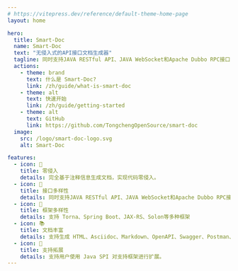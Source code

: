 ```yaml
---
# https://vitepress.dev/reference/default-theme-home-page
layout: home

hero:
  title: Smart-Doc
  name: Smart-Doc
  text: "无侵入式的API接口文档生成器"
  tagline: 同时支持JAVA RESTful API、JAVA WebSocket和Apache Dubbo RPC接口文档生成的工具。完全基于注释生成文档，做到零侵入
  actions:
    - theme: brand
      text: 什么是 Smart-Doc?
      link: /zh/guide/what-is-smart-doc
    - theme: alt
      text: 快速开始
      link: /zh/guide/getting-started
    - theme: alt
      text: GitHub
      link: https://github.com/TongchengOpenSource/smart-doc
  image:
    src: /logo/smart-doc-logo.svg
    alt: Smart-Doc

features:
  - icon: 📝️
    title: 零侵入
    details: 完全基于注释信息生成文档，实现代码零侵入。
  - icon: 📖
    title: 接口多样性
    details: 同时支持JAVA RESTful API、JAVA WebSocket和Apache Dubbo RPC接口文档
  - icon: 🔧
    title: 框架多样性
    details: 支持 Torna、Spring Boot、JAX-RS、Solon等多种框架
  - icon: 📚
    title: 文档丰富
    details: 支持生成 HTML、Asciidoc、Markdown、OpenAPI、Swagger、Postman、Word 等多种格式的文档
  - icon: 🔌
    title: 支持拓展
    details: 支持用户使用 Java SPI 对支持框架进行扩展。
---
```



<style lang="scss">
.VPButton.alt {
  background-color: #033b71 !important;
  border-color: #0557a5 !important;
  color: var(--vp-button-brand-text) !important;
}
.VPButton.alt:hover {
  background-color: #033b71 !important;
  border-color: #022d56 !important;
}
.clip {
  background: -webkit-linear-gradient( 180deg, #10b981 30%, #033b71) !important;
  -webkit-background-clip: text !important;
  -webkit-text-fill-color: transparent !important;
}
#VPContent > div > div.VPHero.VPHomeHero > div > div > h1 > span {
font-size: 5rem !important;
}
#VPContent > div > div.VPHero.VPHomeHero > div > div > p.text {
  color: var(--vp-c-text-2) !important;
  font-size: 3rem !important;
}
</style>
